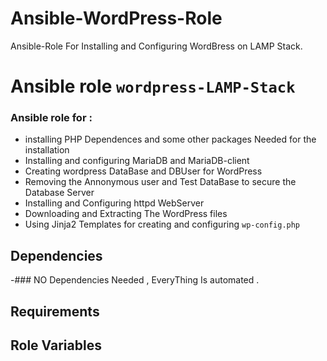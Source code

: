 # Ansible-WordPress-Role
Ansible-Role For Installing and Configuring WordBress on LAMP Stack.
# Ansible role `wordpress-LAMP-Stack`

### Ansible role for :

- installing PHP Dependences and some other packages Needed for the installation
- Installing and configuring MariaDB and MariaDB-client
- Creating wordpress DataBase and DBUser for WordPress
- Removing the Annonymous user and Test DataBase to secure the Database Server
- Installing and Configuring httpd WebServer
- Downloading and Extracting The WordPress files
- Using Jinja2 Templates for creating and configuring `wp-config.php`
## Dependencies

-### NO Dependencies Needed , EveryThing Is automated . 

## Requirements


## Role Variables
